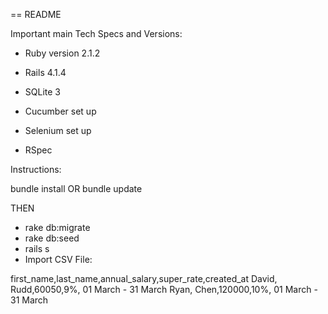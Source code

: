 == README

Important main Tech Specs and Versions:

* Ruby version 2.1.2

* Rails 4.1.4

* SQLite 3

* Cucumber set up

* Selenium set up

* RSpec

Instructions:
 
bundle install
OR
bundle update

THEN

* rake db:migrate
* rake db:seed
* rails s
* Import CSV File:

first_name,last_name,annual_salary,super_rate,created_at
David, Rudd,60050,9%, 01 March - 31 March
Ryan, Chen,120000,10%, 01 March - 31 March